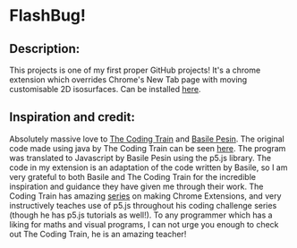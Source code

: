 # FlashBug!
## Description: 
This projects is one of my first proper GitHub projects! It's a chrome extension which overrides Chrome's New Tab page with moving customisable 2D isosurfaces. Can be installed [here](https://chrome.google.com/webstore/detail/flashbug/hgiohbbhpanncimigeidpfpcfigfcoej?hl=en).
## Inspiration and credit:
Absolutely massive love to [The Coding Train](https://www.youtube.com/channel/UCvjgXvBlbQiydffZU7m1_aw) and [Basile Pesin](https://github.com/Vertmo). The original code made using java by The Coding Train can be seen [here](https://thecodingtrain.com/CodingChallenges/028-metaballs.html). The program was translated to Javascript by Basile Pesin using the p5.js library. The code in my extension is an adaptation of the code written by Basile, so I am very grateful to both Basile and The Coding Train for the incredible inspiration and guidance they have given me through their work. 
The Coding Train has amazing [series](https://www.youtube.com/playlist?list=PLRqwX-V7Uu6bL9VOMT65ahNEri9uqLWfS) on making Chrome Extensions, and very instructively teaches use of p5.js throughout his coding challenge series (though he has p5.js tutorials as well!). To any programmer which has a liking for maths and visual programs, I can not urge you enough to check out The Coding Train, he is an amazing teacher!
